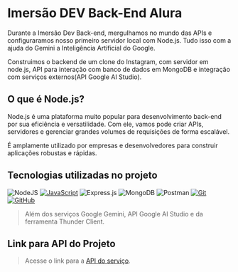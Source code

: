 # Imersão DEV Back-End Alura

Durante a Imersão Dev Back-end, mergulhamos no mundo das APIs e configuraramos nosso primeiro servidor local com Node.js. Tudo isso com a ajuda do Gemini a Inteligência Artificial do Google.

Construimos o backend de um clone do Instagram, com servidor em node.js, API para interação com banco de dados em MongoDB e integração com serviços externos(API Google AI Studio).

## O que é Node.js?

Node.js é uma plataforma muito popular para desenvolvimento back-end por sua eficiência e versatilidade. Com ele, vamos pode criar APIs, servidores e gerenciar grandes volumes de requisições de forma escalável.

É amplamente utilizado por empresas e desenvolvedores para construir aplicações robustas e rápidas.

## Tecnologias utilizadas no projeto

![NodeJS](https://img.shields.io/badge/node.js-000?style=for-the-badge&logo=node.js&logoColor=white)
[![JavaScript](https://img.shields.io/badge/JavaScript-000?style=for-the-badge&logo=javascript)](https://img.shields.io/badge/JavaScript-000?style=for-the-badge&logo=javascript)
![Express.js](https://img.shields.io/badge/express.js-%23404d59.svg?style=for-the-badge&logo=express&logoColor=%2361DAFB)
![MongoDB](https://img.shields.io/badge/MongoDB-%234ea94b.svg?style=for-the-badge&logo=mongodb&logoColor=white)
![Postman](https://img.shields.io/badge/Postman-FF6C37?style=for-the-badge&logo=postman&logoColor=white)
[![Git](https://img.shields.io/badge/Git-000?style=for-the-badge&logo=git&logoColor=E94D5F)](https://git-scm.com/doc)
[![GitHub](https://img.shields.io/badge/GitHub-000?style=for-the-badge&logo=github&logoColor=30A3DC)](https://docs.github.com/)
> Além dos serviços Google Gemini, API Google AI Studio e da ferramenta Thunder Client.

## Link para API do Projeto

> Acesse o link para a [API do serviço](https://pages.github.com/).
